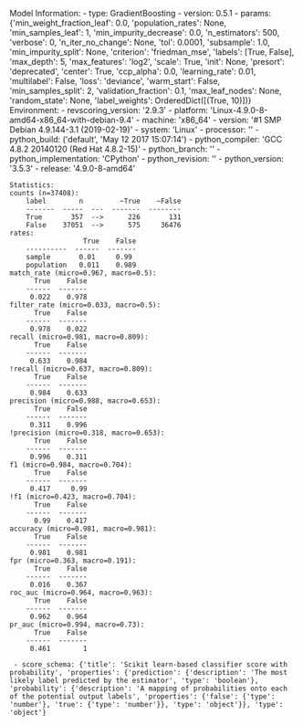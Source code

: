 Model Information:
	 - type: GradientBoosting
	 - version: 0.5.1
	 - params: {'min_weight_fraction_leaf': 0.0, 'population_rates': None, 'min_samples_leaf': 1, 'min_impurity_decrease': 0.0, 'n_estimators': 500, 'verbose': 0, 'n_iter_no_change': None, 'tol': 0.0001, 'subsample': 1.0, 'min_impurity_split': None, 'criterion': 'friedman_mse', 'labels': [True, False], 'max_depth': 5, 'max_features': 'log2', 'scale': True, 'init': None, 'presort': 'deprecated', 'center': True, 'ccp_alpha': 0.0, 'learning_rate': 0.01, 'multilabel': False, 'loss': 'deviance', 'warm_start': False, 'min_samples_split': 2, 'validation_fraction': 0.1, 'max_leaf_nodes': None, 'random_state': None, 'label_weights': OrderedDict([(True, 10)])}
	Environment:
	 - revscoring_version: '2.9.3'
	 - platform: 'Linux-4.9.0-8-amd64-x86_64-with-debian-9.4'
	 - machine: 'x86_64'
	 - version: '#1 SMP Debian 4.9.144-3.1 (2019-02-19)'
	 - system: 'Linux'
	 - processor: ''
	 - python_build: ('default', 'May 12 2017 15:07:14')
	 - python_compiler: 'GCC 4.8.2 20140120 (Red Hat 4.8.2-15)'
	 - python_branch: ''
	 - python_implementation: 'CPython'
	 - python_revision: ''
	 - python_version: '3.5.3'
	 - release: '4.9.0-8-amd64'
	
	Statistics:
	counts (n=37408):
		label        n         ~True    ~False
		-------  -----  ---  -------  --------
		True       357  -->      226       131
		False    37051  -->      575     36476
	rates:
		              True    False
		----------  ------  -------
		sample       0.01     0.99
		population   0.011    0.989
	match_rate (micro=0.967, macro=0.5):
		  True    False
		------  -------
		 0.022    0.978
	filter_rate (micro=0.033, macro=0.5):
		  True    False
		------  -------
		 0.978    0.022
	recall (micro=0.981, macro=0.809):
		  True    False
		------  -------
		 0.633    0.984
	!recall (micro=0.637, macro=0.809):
		  True    False
		------  -------
		 0.984    0.633
	precision (micro=0.988, macro=0.653):
		  True    False
		------  -------
		 0.311    0.996
	!precision (micro=0.318, macro=0.653):
		  True    False
		------  -------
		 0.996    0.311
	f1 (micro=0.984, macro=0.704):
		  True    False
		------  -------
		 0.417     0.99
	!f1 (micro=0.423, macro=0.704):
		  True    False
		------  -------
		  0.99    0.417
	accuracy (micro=0.981, macro=0.981):
		  True    False
		------  -------
		 0.981    0.981
	fpr (micro=0.363, macro=0.191):
		  True    False
		------  -------
		 0.016    0.367
	roc_auc (micro=0.964, macro=0.963):
		  True    False
		------  -------
		 0.962    0.964
	pr_auc (micro=0.994, macro=0.73):
		  True    False
		------  -------
		 0.461        1
	
	 - score_schema: {'title': 'Scikit learn-based classifier score with probability', 'properties': {'prediction': {'description': 'The most likely label predicted by the estimator', 'type': 'boolean'}, 'probability': {'description': 'A mapping of probabilities onto each of the potential output labels', 'properties': {'false': {'type': 'number'}, 'true': {'type': 'number'}}, 'type': 'object'}}, 'type': 'object'}

